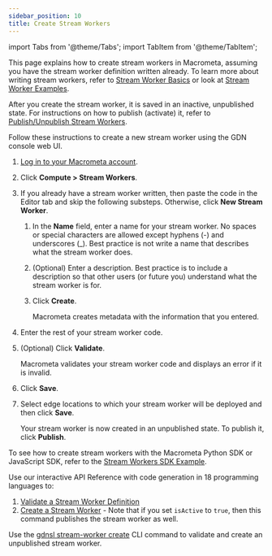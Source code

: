 ```yaml
---
sidebar_position: 10
title: Create Stream Workers
---
```


import Tabs from '@theme/Tabs';
import TabItem from '@theme/TabItem';

This page explains how to create stream workers in Macrometa, assuming you have the stream worker definition written already. To learn more about writing stream workers, refer to [Stream Worker Basics](../stream-worker-basics/) or look at [Stream Worker Examples](../examples/).

After you create the stream worker, it is saved in an inactive, unpublished state. For instructions on how to publish (activate) it, refer to [Publish/Unpublish Stream Workers](publish-unpublish-stream-workers).

<Tabs groupId="operating-systems">
<TabItem value="console" label="Web Console">

Follow these instructions to create a new stream worker using the GDN console web UI.

1. [Log in to your Macrometa account](https://auth.paas.macrometa.io/).
1. Click **Compute > Stream Workers**.
1. If you already have a stream worker written, then paste the code in the Editor tab and skip the following substeps. Otherwise, click **New Stream Worker**.
   1. In the **Name** field, enter a name for your stream worker. No spaces or special characters are allowed except hyphens (-) and underscores (_). Best practice is not write a name that describes what the stream worker does.
   2. (Optional) Enter a description. Best practice is to include a description so that other users (or future you) understand what the stream worker is for.
   3. Click **Create**.

      Macrometa creates metadata with the information that you entered.

4. Enter the rest of your stream worker code.
5. (Optional) Click **Validate**.

   Macrometa validates your stream worker code and displays an error if it is invalid.

6. Click **Save**.
7. Select edge locations to which your stream worker will be deployed and then click **Save**.

   Your stream worker is now created in an unpublished state. To publish it, click **Publish**.

</TabItem>
<TabItem value="sdk" label="SDK">

To see how to create stream workers with the Macrometa Python SDK or JavaScript SDK, refer to the [Stream Workers SDK Example](../examples/stream-workers-sdk-example).

</TabItem>
<TabItem value="api" label="REST API">

Use our interactive API Reference with code generation in 18 programming languages to:

1. [Validate a Stream Worker Definition](https://www.macrometa.com/docs/api#/operations/validate)
2. [Create a Stream Worker](https://www.macrometa.com/docs/api#/operations/create) - Note that if you set `isActive` to `true`, then this command publishes the stream worker as well.

</TabItem>
<TabItem value="cli" label="CLI">

Use the [gdnsl stream-worker create](../../cli/stream-workers-cli#gdnsl-stream-worker-create) CLI command to validate and create an unpublished stream worker.

</TabItem>
</Tabs>
